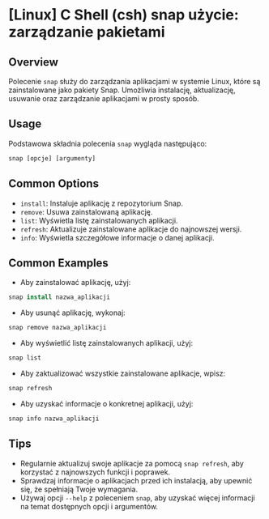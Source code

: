 # [Linux] C Shell (csh) snap użycie: zarządzanie pakietami

## Overview
Polecenie `snap` służy do zarządzania aplikacjami w systemie Linux, które są zainstalowane jako pakiety Snap. Umożliwia instalację, aktualizację, usuwanie oraz zarządzanie aplikacjami w prosty sposób.

## Usage
Podstawowa składnia polecenia `snap` wygląda następująco:

```csh
snap [opcje] [argumenty]
```

## Common Options
- `install`: Instaluje aplikację z repozytorium Snap.
- `remove`: Usuwa zainstalowaną aplikację.
- `list`: Wyświetla listę zainstalowanych aplikacji.
- `refresh`: Aktualizuje zainstalowane aplikacje do najnowszej wersji.
- `info`: Wyświetla szczegółowe informacje o danej aplikacji.

## Common Examples
- Aby zainstalować aplikację, użyj:

```csh
snap install nazwa_aplikacji
```

- Aby usunąć aplikację, wykonaj:

```csh
snap remove nazwa_aplikacji
```

- Aby wyświetlić listę zainstalowanych aplikacji, użyj:

```csh
snap list
```

- Aby zaktualizować wszystkie zainstalowane aplikacje, wpisz:

```csh
snap refresh
```

- Aby uzyskać informacje o konkretnej aplikacji, użyj:

```csh
snap info nazwa_aplikacji
```

## Tips
- Regularnie aktualizuj swoje aplikacje za pomocą `snap refresh`, aby korzystać z najnowszych funkcji i poprawek.
- Sprawdzaj informacje o aplikacjach przed ich instalacją, aby upewnić się, że spełniają Twoje wymagania.
- Używaj opcji `--help` z poleceniem `snap`, aby uzyskać więcej informacji na temat dostępnych opcji i argumentów.